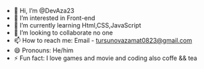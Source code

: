 - 👋 Hi, I’m @DevAza23
- 👀 I’m interested in Front-end
- 🌱 I’m currently learning Html,CSS,JavaScript
- 💞️ I’m looking to collaborate no one
- 📫 How to reach me: Email - tursunovazamat0823@gmail.com
- 😄 Pronouns: He/him
- ⚡ Fun fact: I love games and movie and coding also coffe && tea
<!---
AzamatSV5/AzamatSV5 is a ✨ special ✨ repository because its `README.md` (this file) appears on your GitHub profile.
You can click the Preview link to take a look at your changes.
--->
